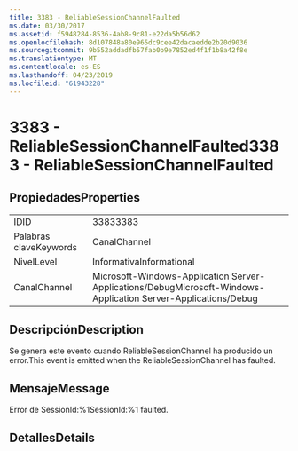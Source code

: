 ```yaml
---
title: 3383 - ReliableSessionChannelFaulted
ms.date: 03/30/2017
ms.assetid: f5948284-8536-4ab8-9c81-e22da5b56d62
ms.openlocfilehash: 8d107848a80e965dc9cee42dacaedde2b20d9036
ms.sourcegitcommit: 9b552addadfb57fab0b9e7852ed4f1f1b8a42f8e
ms.translationtype: MT
ms.contentlocale: es-ES
ms.lasthandoff: 04/23/2019
ms.locfileid: "61943228"
---
```

# <a name="3383---reliablesessionchannelfaulted"></a><span data-ttu-id="b7c8a-102">3383 - ReliableSessionChannelFaulted</span><span class="sxs-lookup"><span data-stu-id="b7c8a-102">3383 - ReliableSessionChannelFaulted</span></span>
## <a name="properties"></a><span data-ttu-id="b7c8a-103">Propiedades</span><span class="sxs-lookup"><span data-stu-id="b7c8a-103">Properties</span></span>  
  
|||  
|-|-|  
|<span data-ttu-id="b7c8a-104">ID</span><span class="sxs-lookup"><span data-stu-id="b7c8a-104">ID</span></span>|<span data-ttu-id="b7c8a-105">3383</span><span class="sxs-lookup"><span data-stu-id="b7c8a-105">3383</span></span>|  
|<span data-ttu-id="b7c8a-106">Palabras clave</span><span class="sxs-lookup"><span data-stu-id="b7c8a-106">Keywords</span></span>|<span data-ttu-id="b7c8a-107">Canal</span><span class="sxs-lookup"><span data-stu-id="b7c8a-107">Channel</span></span>|  
|<span data-ttu-id="b7c8a-108">Nivel</span><span class="sxs-lookup"><span data-stu-id="b7c8a-108">Level</span></span>|<span data-ttu-id="b7c8a-109">Informativa</span><span class="sxs-lookup"><span data-stu-id="b7c8a-109">Informational</span></span>|  
|<span data-ttu-id="b7c8a-110">Canal</span><span class="sxs-lookup"><span data-stu-id="b7c8a-110">Channel</span></span>|<span data-ttu-id="b7c8a-111">Microsoft-Windows-Application Server-Applications/Debug</span><span class="sxs-lookup"><span data-stu-id="b7c8a-111">Microsoft-Windows-Application Server-Applications/Debug</span></span>|  
  
## <a name="description"></a><span data-ttu-id="b7c8a-112">Descripción</span><span class="sxs-lookup"><span data-stu-id="b7c8a-112">Description</span></span>  
 <span data-ttu-id="b7c8a-113">Se genera este evento cuando ReliableSessionChannel ha producido un error.</span><span class="sxs-lookup"><span data-stu-id="b7c8a-113">This event is emitted when the ReliableSessionChannel has faulted.</span></span>  
  
## <a name="message"></a><span data-ttu-id="b7c8a-114">Mensaje</span><span class="sxs-lookup"><span data-stu-id="b7c8a-114">Message</span></span>  
 <span data-ttu-id="b7c8a-115">Error de SessionId:%1</span><span class="sxs-lookup"><span data-stu-id="b7c8a-115">SessionId:%1 faulted.</span></span>  
  
## <a name="details"></a><span data-ttu-id="b7c8a-116">Detalles</span><span class="sxs-lookup"><span data-stu-id="b7c8a-116">Details</span></span>
